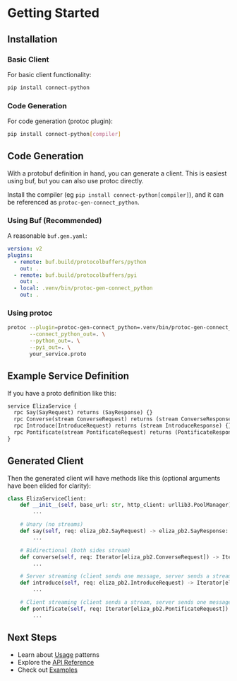 # Getting Started

## Installation

### Basic Client

For basic client functionality:
```bash
pip install connect-python
```

### Code Generation

For code generation (protoc plugin):
```bash
pip install connect-python[compiler]
```

## Code Generation

With a protobuf definition in hand, you can generate a client. This is
easiest using buf, but you can also use protoc directly.

Install the compiler (eg `pip install connect-python[compiler]`), and
it can be referenced as `protoc-gen-connect_python`.

### Using Buf (Recommended)

A reasonable `buf.gen.yaml`:
```yaml
version: v2
plugins:
  - remote: buf.build/protocolbuffers/python
    out: .
  - remote: buf.build/protocolbuffers/pyi
    out: .
  - local: .venv/bin/protoc-gen-connect_python
    out: .
```

### Using protoc

```bash
protoc --plugin=protoc-gen-connect_python=.venv/bin/protoc-gen-connect_python \
       --connect_python_out=. \
       --python_out=. \
       --pyi_out=. \
       your_service.proto
```

## Example Service Definition

If you have a proto definition like this:

```proto
service ElizaService {
  rpc Say(SayRequest) returns (SayResponse) {}
  rpc Converse(stream ConverseRequest) returns (stream ConverseResponse) {}
  rpc Introduce(IntroduceRequest) returns (stream IntroduceResponse) {}
  rpc Pontificate(stream PontificateRequest) returns (PontificateResponse) {}
}
```

## Generated Client

Then the generated client will have methods like this (optional arguments have been elided for clarity):

```python
class ElizaServiceClient:
    def __init__(self, base_url: str, http_client: urllib3.PoolManager):
        ...

    # Unary (no streams)
    def say(self, req: eliza_pb2.SayRequest) -> eliza_pb2.SayResponse:
        ...

    # Bidirectional (both sides stream)
    def converse(self, req: Iterator[eliza_pb2.ConverseRequest]) -> Iterator[eliza_pb2.SayResponse]:
        ...

    # Server streaming (client sends one message, server sends a stream)
    def introduce(self, req: eliza_pb2.IntroduceRequest) -> Iterator[eliza_pb2.IntroduceResponse]:
        ...

    # Client streaming (client sends a stream, server sends one message back)
    def pontificate(self, req: Iterator[eliza_pb2.PontificateRequest]) -> eliza_pb2.PontificateResponse:
        ...
```

## Next Steps

- Learn about [Usage](usage.md) patterns
- Explore the [API Reference](api/index.md)
- Check out [Examples](examples/index.md)